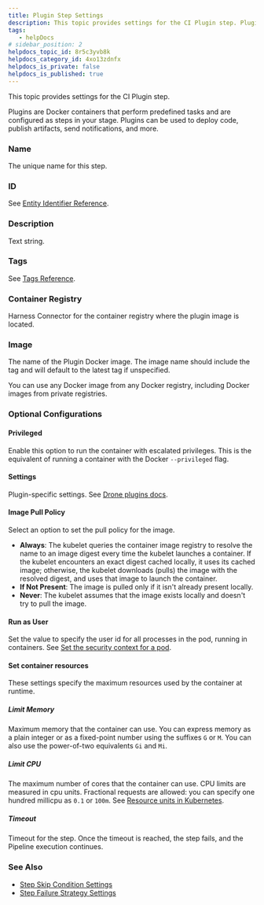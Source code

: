 ```yaml
---
title: Plugin Step Settings
description: This topic provides settings for the CI Plugin step. Plugins are Docker containers that perform predefined tasks and are configured as steps in your stage. Plugins can be used to deploy code, publish…
tags: 
   - helpDocs
# sidebar_position: 2
helpdocs_topic_id: 8r5c3yvb8k
helpdocs_category_id: 4xo13zdnfx
helpdocs_is_private: false
helpdocs_is_published: true
---
```


This topic provides settings for the CI Plugin step.

Plugins are Docker containers that perform predefined tasks and are configured as steps in your stage. Plugins can be used to deploy code, publish artifacts, send notifications, and more.

### Name

The unique name for this step.

### ID

See [Entity Identifier Reference](https://docs.harness.io/article/li0my8tcz3-entity-identifier-reference).

### Description

Text string.

### Tags

See [Tags Reference](https://docs.harness.io/article/i8t053o0sq-tags-reference).

### Container Registry

Harness Connector for the container registry where the plugin image is located.

### Image

The name of the Plugin Docker image. The image name should include the tag and will default to the latest tag if unspecified.

You can use any Docker image from any Docker registry, including Docker images from private registries.

### Optional Configurations

#### Privileged

Enable this option to run the container with escalated privileges. This is the equivalent of running a container with the Docker `--privileged` flag.

#### Settings

Plugin-specific settings. See [Drone plugins docs](http://plugins.drone.io/).

#### Image Pull Policy

Select an option to set the pull policy for the image.

* **Always**: The kubelet queries the container image registry to resolve the name to an image digest every time the kubelet launches a container. If the kubelet encounters an exact digest cached locally, it uses its cached image; otherwise, the kubelet downloads (pulls) the image with the resolved digest, and uses that image to launch the container.
* **If Not Present**: The image is pulled only if it isn't already present locally.
* **Never**: The kubelet assumes that the image exists locally and doesn't try to pull the image.

#### Run as User

Set the value to specify the user id for all processes in the pod, running in containers. See [Set the security context for a pod](https://kubernetes.io/docs/tasks/configure-pod-container/security-context/#set-the-security-context-for-a-pod).

#### Set container resources

These settings specify the maximum resources used by the container at runtime.

##### Limit Memory

Maximum memory that the container can use. You can express memory as a plain integer or as a fixed-point number using the suffixes `G` or `M`. You can also use the power-of-two equivalents `Gi` and `Mi`.

##### Limit CPU

The maximum number of cores that the container can use. CPU limits are measured in cpu units. Fractional requests are allowed: you can specify one hundred millicpu as `0.1` or `100m`. See [Resource units in Kubernetes](https://kubernetes.io/docs/concepts/configuration/manage-resources-containers/#resource-units-in-kubernetes).

##### Timeout

Timeout for the step. Once the timeout is reached, the step fails, and the Pipeline execution continues.

### See Also

* [Step Skip Condition Settings](https://docs.harness.io/article/i36ibenkq2-step-skip-condition-settings)
* [Step Failure Strategy Settings](https://docs.harness.io/article/htrur23poj-step-failure-strategy-settings)

